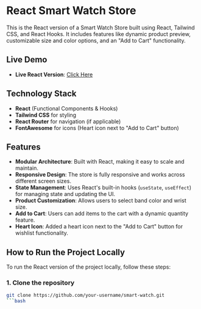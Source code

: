 # React Smart Watch Store

This is the React version of a Smart Watch Store built using React, Tailwind CSS, and React Hooks. It includes features like dynamic product preview, customizable size and color options, and an "Add to Cart" functionality.

## Live Demo

- **Live React Version**: [Click Here](https://smart-watch-react.vercel.app/)

## Technology Stack

- **React** (Functional Components & Hooks)
- **Tailwind CSS** for styling
- **React Router** for navigation (if applicable)
- **FontAwesome** for icons (Heart icon next to "Add to Cart" button)

## Features

- **Modular Architecture**: Built with React, making it easy to scale and maintain.
- **Responsive Design**: The store is fully responsive and works across different screen sizes.
- **State Management**: Uses React's built-in hooks (`useState`, `useEffect`) for managing state and updating the UI.
- **Product Customization**: Allows users to select band color and wrist size.
- **Add to Cart**: Users can add items to the cart with a dynamic quantity feature.
- **Heart Icon**: Added a heart icon next to the "Add to Cart" button for wishlist functionality.

## How to Run the Project Locally

To run the React version of the project locally, follow these steps:

### 1. Clone the repository

````bash
git clone https://github.com/your-username/smart-watch.git
```bash
````
